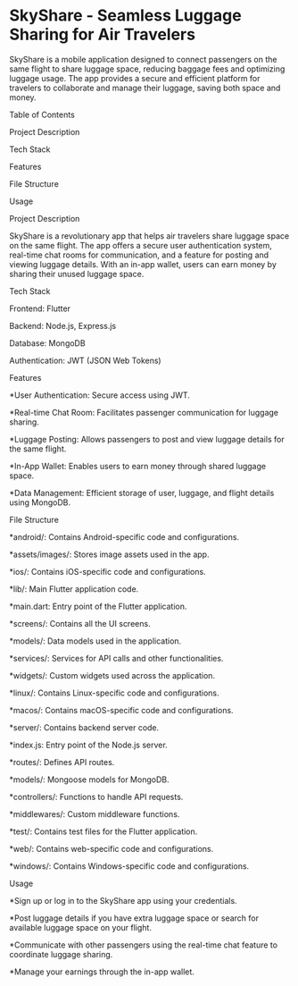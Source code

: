 # **SkyShare - Seamless Luggage Sharing for Air Travelers**

SkyShare is a mobile application designed to connect passengers on the same flight to share luggage space, reducing baggage fees and optimizing luggage usage. The app provides a secure and efficient platform for travelers to collaborate and manage their luggage, saving both space and money.

Table of Contents

Project Description

Tech Stack

Features

File Structure

Usage

Project Description

SkyShare is a revolutionary app that helps air travelers share luggage space on the same flight. The app offers a secure user authentication system, real-time chat rooms for communication, and a feature for posting and viewing luggage details. With an in-app wallet, users can earn money by sharing their unused luggage space.

Tech Stack

Frontend: Flutter

Backend: Node.js, Express.js

Database: MongoDB

Authentication: JWT (JSON Web Tokens)


Features

*User Authentication: Secure access using JWT.

*Real-time Chat Room: Facilitates passenger communication for luggage sharing.

*Luggage Posting: Allows passengers to post and view luggage details for the same flight.

*In-App Wallet: Enables users to earn money through shared luggage space.

*Data Management: Efficient storage of user, luggage, and flight details using MongoDB.


File Structure

*android/: Contains Android-specific code and configurations.

*assets/images/: Stores image assets used in the app.

*ios/: Contains iOS-specific code and configurations.

*lib/: Main Flutter application code.

*main.dart: Entry point of the Flutter application.

*screens/: Contains all the UI screens.

*models/: Data models used in the application.

*services/: Services for API calls and other functionalities.

*widgets/: Custom widgets used across the application.

*linux/: Contains Linux-specific code and configurations.

*macos/: Contains macOS-specific code and configurations.

*server/: Contains backend server code.

*index.js: Entry point of the Node.js server.

*routes/: Defines API routes.

*models/: Mongoose models for MongoDB.

*controllers/: Functions to handle API requests.

*middlewares/: Custom middleware functions.

*test/: Contains test files for the Flutter application.

*web/: Contains web-specific code and configurations.

*windows/: Contains Windows-specific code and configurations.

Usage

*Sign up or log in to the SkyShare app using your credentials.

*Post luggage details if you have extra luggage space or search for available luggage space on your flight.

*Communicate with other passengers using the real-time chat feature to coordinate luggage sharing.

*Manage your earnings through the in-app wallet.

